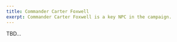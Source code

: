 ```yaml
---
title: Commander Carter Foxwell
exerpt: Commander Carter Foxwell is a key NPC in the campaign.
---
```


TBD...
